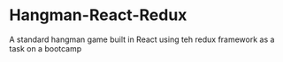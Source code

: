 # Hangman-React-Redux
A standard hangman game built in React using teh redux framework as a task on a bootcamp

